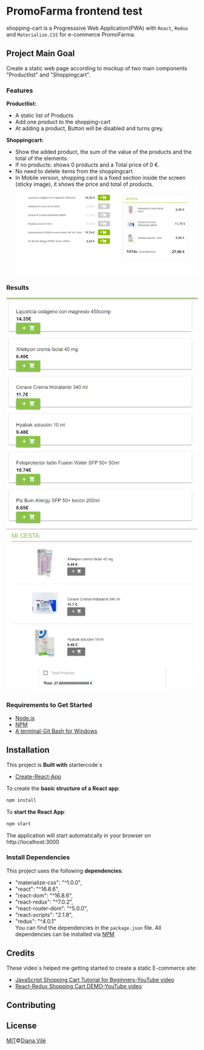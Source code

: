 # PromoFarma frontend test 
shopping-cart is a Progresssive Web Application(PWA) with `React`, `Redux` and `Materialize.CSS` for e-commerce PromoFarma.

## Project Main Goal
Create a static web page according to mockup of two main components "Productlist" and "Shoppingcart".

### Features 
__Productlist:__
* A static list of Products 
* Add one product to the shopping-cart 
* At adding a product, Button will be disabled and turns grey.

__Shoppingcart:__
* Show the added product, the sum of the value of the products and the total of the elements. 
* If no products: shows 0 products and a Total price of 0 €.
* No need to delete items from the shoppingcart.
* In Mobile version, shopping card is a fixed section inside the screen (sticky image), it shows the price and total of products.
![Web](WebVersion.png)

### Results
![ProductsList](ProductList.png)
![Shopping-cart](Shopping-cart.png)

### Requirements to Get Started
* [Node.js](https://nodejs.org/en/)
* [NPM](https://www.npmjs.com/)
* [A terminal-Git Bash for Windows](https://gitforwindows.org/)

## Installation
This project is <b>Built with</b> startercode´s
- [Create-React-App](https://facebook.github.io/create-react-app/)

To create the __basic structure of a React app__:
```bash
npm install
```
 To __start the React App__: 
```bash
npm start
```
The application will start automatically in your browser on http://localhost:3000

### Install Dependencies 
This project uses the following __dependencies__:

* "materialize-css": "^1.0.0",
* "react": "^16.8.6",
* "react-dom": "^16.8.6",
* "react-redux": "^7.0.2",
* "react-router-dom": "^5.0.0",
* "react-scripts": "2.1.8",
* "redux": "^4.0.1"  
You can find the dependencies in the `package.json` file.
All dependencies can be installed via [NPM](https://www.npmjs.com/package/)

## Credits
These video´s helped me getting started to create a static E-commerce site:
- [JavaScript Shopping Cart Tutorial for Beginners-YouTube video](https://www.youtube.com/watch?v=YeFzkC2awTM)
- [React-Redux Shopping Cart DEMO-YouTube video](https://www.youtube.com/watch?v=J7Tw1hlK41E)

## Contributing

## License
[MIT]()©[Diana Vilé](https://github.com/dianavile/)
